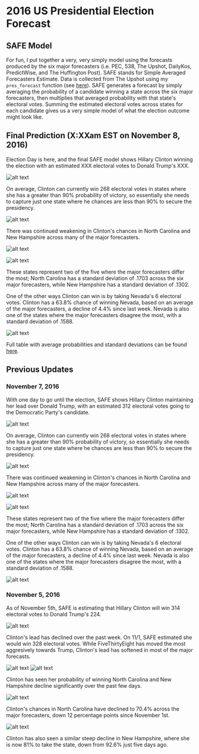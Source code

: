 # 2016 US Presidential Election Forecast

## SAFE Model

For fun, I put together a very, very simply model using the forecasts produced by the six major forecasters (i.e. PEC, 538, The Upshot, DailyKos, PredictWise, and The Huffington Post). SAFE stands for Simple Averaged Forecasters Estimate. Data is collected from The Upshot using my `pres_forecast` function (see [here](https://github.com/BillPetti/Presidential-Forecasts-2016/blob/master/README.md)). SAFE generates a forecast by simply averaging the probability of a candidate winning a state across the six major forecasters, then multiplies that averaged probability with that state's electoral votes. Summing the estimated electoral votes across states for each candidate gives us a very simple model of what the election outcome might look like.

## Final Prediction (X:XXam EST on November 8, 2016)

Election Day is here, and the final SAFE model shows Hillary Clinton winning the election with an estimated XXX electoral votes to Donald Trump's XXX.

![alt text](https://github.com/BillPetti/Presidential-Forecasts-2016/blob/master/estimated_electoral_votes_2016-11-07.png?raw=true)

On average, Clinton can currently win 268 electoral votes in states where she has a greater than 90% probability of victory, so essentially she needs to capture just one state where he chances are less than 90% to secure the presidency.

![alt text](https://github.com/BillPetti/Presidential-Forecasts-2016/blob/master/cumulative_ev_2016_2016-11-07.png?raw=true)

There was continued weakening in Clinton's chances in North Carolina and New Hampshire across many of the major forecasters. 

![alt text](https://github.com/BillPetti/Presidential-Forecasts-2016/blob/master/trend_NC_2016-11-07.png?raw=true)

![alt text](https://github.com/BillPetti/Presidential-Forecasts-2016/blob/master/trend_NH_2016-11-07.png?raw=true)

These states represent two of the five where the major forecasters differ the most; North Carolina has a standard deviation of .1703 across the six major forecasters, while New Hampshire has a standard deviation of .1302.

One of the other ways Clinton can win is by taking Nevada's 6 electoral votes. Clinton has a 63.8% chance of winning Nevada, based on an average of the major forecasters, a decline of 4.4% since last week. Nevada is also one of the states where the major forecasters disagree the most, with a standard deviation of .1588.

![alt text](https://github.com/BillPetti/Presidential-Forecasts-2016/blob/master/trend_NV_2016-11-07.png?raw=true)

Full table with average probabilities and standard deviations can be found [here](https://github.com/BillPetti/Presidential-Forecasts-2016/blob/master/Average%20and%20Standard%20Deviation%20Across%20Forecasters.csv).

## Previous Updates

### November 7, 2016

With one day to go until the election, SAFE shows Hillary Clinton maintaining her lead over Donald Trump, with an estimated 312 electoral votes going to the Democratic Party's candidate. 

![alt text](https://github.com/BillPetti/Presidential-Forecasts-2016/blob/master/estimated_electoral_votes_2016-11-07.png?raw=true)

On average, Clinton can currently win 268 electoral votes in states where she has a greater than 90% probability of victory, so essentially she needs to capture just one state where he chances are less than 90% to secure the presidency.

![alt text](https://github.com/BillPetti/Presidential-Forecasts-2016/blob/master/cumulative_ev_2016_2016-11-07.png?raw=true)

There was continued weakening in Clinton's chances in North Carolina and New Hampshire across many of the major forecasters. 

![alt text](https://github.com/BillPetti/Presidential-Forecasts-2016/blob/master/trend_NC_2016-11-07.png?raw=true)

![alt text](https://github.com/BillPetti/Presidential-Forecasts-2016/blob/master/trend_NH_2016-11-07.png?raw=true)

These states represent two of the five where the major forecasters differ the most; North Carolina has a standard deviation of .1703 across the six major forecasters, while New Hampshire has a standard deviation of .1302.

One of the other ways Clinton can win is by taking Nevada's 6 electoral votes. Clinton has a 63.8% chance of winning Nevada, based on an average of the major forecasters, a decline of 4.4% since last week. Nevada is also one of the states where the major forecasters disagree the most, with a standard deviation of .1588.

![alt text](https://github.com/BillPetti/Presidential-Forecasts-2016/blob/master/trend_NV_2016-11-07.png?raw=true)

### November 5, 2016

As of November 5th, SAFE is estimating that Hillary Clinton will win 314 electoral votes to Donald Trump's 224. 

![alt text](https://github.com/BillPetti/Presidential-Forecasts-2016/blob/master/estimated_electoral_votes_2016-11-05.png?raw=true)

Clinton's lead has declined over the past week. On 11/1, SAFE estimated she would win 328 electoral votes. While FiveThirtyEight has moved the most aggresively towards Trump, Clinton's lead has softened in most of the major forecasts.

![alt text](https://github.com/BillPetti/Presidential-Forecasts-2016/blob/master/cumulative_ev_2016_2016-11-05.png?raw=true)
![alt text](https://github.com/BillPetti/Presidential-Forecasts-2016/blob/master/compare_forecasters_2016-11-05.png?raw=true)

Clinton has seen her probability of winning North Carolina and New Hampshire decline significantly over the past few days.

![alt text](https://github.com/BillPetti/Presidential-Forecasts-2016/blob/master/trend_NC_2016-11-05.png?raw=true)

Clinton's chances in North Carolina have declined to 70.4% across the major forecasters, down 12 percentage points since November 1st. 

![alt text](https://github.com/BillPetti/Presidential-Forecasts-2016/blob/master/trend_NH_2016-11-05.png?raw=true)

Clinton has also seen a similar steep decline in New Hampshire, where she is now 81% to take the state, down from 92.6% just five days ago.

